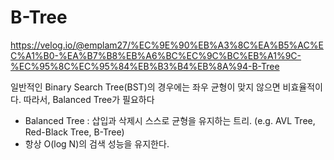 # B-Tree

https://velog.io/@emplam27/%EC%9E%90%EB%A3%8C%EA%B5%AC%EC%A1%B0-%EA%B7%B8%EB%A6%BC%EC%9C%BC%EB%A1%9C-%EC%95%8C%EC%95%84%EB%B3%B4%EB%8A%94-B-Tree

일반적인 Binary Search Tree(BST)의 경우에는 좌우 균형이 맞지 않으면 비효율적이다. 따라서, Balanced Tree가 필요하다

* Balanced Tree : 삽입과 삭제시 스스로 균형을 유지하는 트리. (e.g. AVL Tree, Red-Black Tree, B-Tree)
* 항상 O(log N)의 검색 성능을 유지한다.